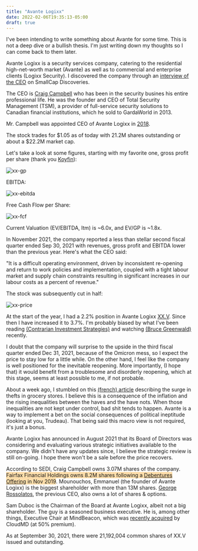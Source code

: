 ```yaml
---
title: "Avante Logixx"
date: 2022-02-06T19:35:13-05:00
draft: true
---
```


I've been intending to write something about Avante for some time. This is not a deep dive or a bullish thesis. I'm just writing down my thoughts so I can come back to them later.

Avante Logixx is a security services company, catering to the residential high-net-worth market (Avante) as well as to commercial and enterprise clients (Logixx Security). I discovered the company through an [interview of the CEO](https://www.youtube.com/watch?v=k7xdRKRbRAA) on SmallCap Discoveries.

The CEO is [Craig Campbell](https://www.logixxsecurity.com/team/craig-campbell) who has been in the security busines his entire professional life. He was the founder and CEO of Total Security Management (TSM), a provider of full-service security solutions to Canadian financial institutions, which he sold to GardaWorld in 2013.

Mr. Campbell was appointed CEO of Avante Logixx in [2018](https://www.globenewswire.com/news-release/2018/01/10/1286562/36577/en/Avante-Logixx-Announces-Appointment-of-Chief-Executive-Officer-and-Change-to-Board-of-Directors.html).

The stock trades for $1.05 as of today with 21.2M shares outstanding or about a $22.2M market cap.

Let's take a look at some figures, starting with my favorite one, gross profit per share (thank you [Koyfin](https://app.koyfin.com/)):

![xx-gp](/images/xx-gp.png)

EBITDA:

![xx-ebitda](/images/xx-ebitda.png)

Free Cash Flow per Share:

![xx-fcf](/images/xx-fcf.png)

Current Valuation (EV/EBITDA, ltm) is ~6.0x, and EV/GP is ~1.8x.

In November 2021, the company reported a less than stellar second fiscal quarter ended Sep 30, 2021 with revenues, gross profit and EBITDA lower than the previous year. Here's what the CEO said:

"It is a difficult operating environment, driven by inconsistent re-opening and return to work policies and implementation, coupled with a tight labour market and supply chain constraints resulting in significant increases in our labour costs as a percent of revenue."

The stock was subsequently cut in half:

![xx-price](/images/xx-price.png)

At the start of the year, I had a 2.2% position in Avante Logixx [XX.V](https://finance.yahoo.com/quote/XX.V). Since then I have increased it to 3.7%. I'm probably biased by what I've been reading [(Contrarian Investment Strategies)](/diary/contrarian-investment-strategies/) and watching [(Bruce Greenwald)](https://www.youtube.com/watch?v=w166d7hnMqA) recently.

I doubt that the company will surprise to the upside in the third fiscal quarter ended Dec 31, 2021, because of the Omicron mess, so I expect the price to stay low for a little while. On the other hand, I feel like the company is well positioned for the inevitable reopening. More importantly, (I hope that) it would benefit from a troublesome and disorderly reopening, which at this stage, seems at least possible to me, if not probable.

About a week ago, I stumbled on this [(french) article](https://www.lapresse.ca/affaires/2022-01-31/hausse-du-prix-des-aliments/de-plus-en-plus-de-vols-dans-les-epiceries.php) describing the surge in thefts in grocery stores. I believe this is a consequence of the inflation and the rising inequalities between the haves and the have nots. When those inequalities are not kept under control, bad shit tends to happen. Avante is a way to implement a bet on the social consequences of political ineptitude (looking at you, Trudeau). That being said this macro view is not required, it's just a bonus.

Avante Logixx has announced in August 2021 that its Board of Directors was considering and evaluating various strategic initiatives available to the company. We didn't have any updates since, I believe the strategic review is still on-going. I hope there won't be a sale before the price recovers.

According to SEDI, Craig Campbell owns 3.07M shares of the company. <span style="background-color: #FEDDAA;">Fairfax Financial Holdings owns 8.2M shares following a [Debentures Offering](https://www.avantelogixx.com/Avante+Logixx+Announces+Closing+of+First+Tranche+of+Convertible+Debentures+Offering+with+Fairfax+Financial+Holdings+Limited) in Nov 2019</span>. Mounouchos, Emmanuel (the founder of Avante Logixx) is the biggest shareholder with more than 13M shares. 	[George Rossolatos](https://www.linkedin.com/in/rossolatos/?originalSubdomain=ca), the previous CEO, also owns a lot of shares & options.

Sam Duboc is the Chairman of the Board at Avante Logixx, albeit not a big shareholder. The guy is a seasoned business executive. He is, among other things, Executive Chair at MindBeacon, which was [recently acquired](https://www.newswire.ca/news-releases/cloudmd-to-acquire-mindbeacon-one-of-north-america-s-leading-clinically-validated-icbt-solutions-892080004.html) by CloudMD (at 50% premium).

As at September 30, 2021, there were 21,192,004 common shares of XX.V issued and outstanding.













